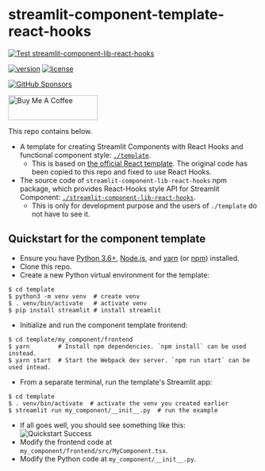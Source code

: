 # streamlit-component-template-react-hooks

[![Test streamlit-component-lib-react-hooks](https://github.com/whitphx/streamlit-component-template-react-hooks/actions/workflows/lib-test.yaml/badge.svg)](https://github.com/whitphx/streamlit-component-template-react-hooks/actions/workflows/lib-test.yaml)

[![version](https://img.shields.io/npm/v/streamlit-component-lib-react-hooks)](https://www.npmjs.com/package/streamlit-component-lib-react-hooks)
[![license](https://img.shields.io/npm/l/streamlit-component-lib-react-hooks)](https://www.npmjs.com/package/streamlit-component-lib-react-hooks)

[![GitHub Sponsors](https://img.shields.io/github/sponsors/whitphx?label=Sponsor%20me%20on%20GitHub%20Sponsors&style=social)](https://github.com/sponsors/whitphx)

<a href="https://www.buymeacoffee.com/whitphx" target="_blank"><img src="https://cdn.buymeacoffee.com/buttons/v2/default-yellow.png" alt="Buy Me A Coffee" width="180" height="50" ></a>

This repo contains below.
* A template for creating Streamlit Components with React Hooks and functional component style: [`./template`](./template).
  * This is based on [the official React template](https://github.com/streamlit/component-template/tree/master/template). The original code has been copied to this repo and fixed to use React Hooks.
* The source code of `streamlit-component-lib-react-hooks` npm package, which provides React-Hooks style API for Streamlit Component: [`./streamlit-component-lib-react-hooks`](streamlit-component-lib-react-hooks).
  * This is only for development purpose and the users of `./template` do not have to see it.

## Quickstart for the component template

* Ensure you have [Python 3.6+](https://www.python.org/downloads/), [Node.js](https://nodejs.org), and [yarn](https://yarnpkg.com/getting-started/install) (or [npm](https://docs.npmjs.com/downloading-and-installing-node-js-and-npm)) installed.
* Clone this repo.
* Create a new Python virtual environment for the template:
```
$ cd template
$ python3 -m venv venv  # create venv
$ . venv/bin/activate   # activate venv
$ pip install streamlit # install streamlit
```
* Initialize and run the component template frontend:
```
$ cd template/my_component/frontend
$ yarn        # Install npm dependencies. `npm install` can be used instead.
$ yarn start  # Start the Webpack dev server. `npm run start` can be used intead.
```
* From a separate terminal, run the template's Streamlit app:
```
$ cd template
$ . venv/bin/activate  # activate the venv you created earlier
$ streamlit run my_component/__init__.py  # run the example
```
* If all goes well, you should see something like this:
![Quickstart Success](https://github.com/streamlit/component-template/blob/master/quickstart.png?raw=true)
* Modify the frontend code at `my_component/frontend/src/MyComponent.tsx`.
* Modify the Python code at `my_component/__init__.py`.
